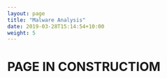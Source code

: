 ```yaml
---
layout: page
title: "Malware Analysis"
date: 2019-03-28T15:14:54+10:00
weight: 5
---
```


# PAGE IN CONSTRUCTIOM
